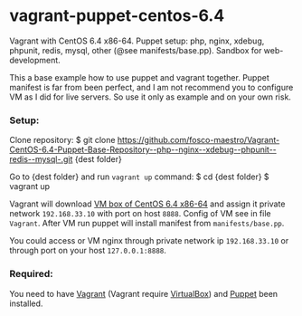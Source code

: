 vagrant-puppet-centos-6.4
=========================

Vagrant with CentOS 6.4 x86-64. Puppet setup: php, nginx, xdebug, phpunit, redis, mysql, other (@see manifests/base.pp). 
Sandbox for web-development.

This a base example how to use puppet and vagrant together. 
Puppet manifest is far from been perfect, and I am  not recommend you to configure VM as I did for live servers. 
So use it only as example and on your own risk.

### Setup:

Clone repository:
    $ git clone https://github.com/fosco-maestro/Vagrant-CentOS-6.4-Puppet-Base-Repository--php--nginx--xdebug--phpunit--redis--mysql-.git {dest folder}

Go to {dest folder} and run `vagrant up` command:
    $ cd {dest folder}
    $ vagrant up

Vagrant will download [VM box of CentOS 6.4 x86-64][4] and assign it private network `192.168.33.10` with port on host `8888`.
Config of VM see in file `Vagrant`.
After VM run puppet will install manifest from `manifests/base.pp`.

You could access or VM nginx through private network ip `192.168.33.10` or through port on your host `127.0.0.1:8888`.  

### Required:

You need to have [Vagrant][1] (Vagrant require [VirtualBox][3]) and [Puppet][2] been installed.

[1]: http://www.vagrantup.com/
[2]: http://docs.puppetlabs.com/guides/installation.html
[3]: https://www.virtualbox.org/
[4]: http://developer.nrel.gov/downloads/vagrant-boxes/CentOS-6.4-x86_64-v20130309.box